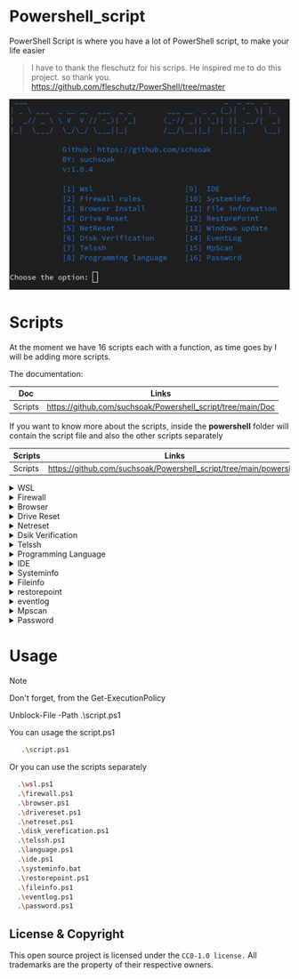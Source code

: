 # Powershell_script

PowerShell Script is where you have a lot of PowerShell script, to make your life easier

> I have to thank the fleschutz for his scrips. He inspired me to do this project. so thank you.
>  https://github.com/fleschutz/PowerShell/tree/master

<p align="center">
  <img src="https://github.com/suchsoak/Powershell_script/blob/main/Doc/images/powershell_script.png" alt="powershell.png">
</p>

# Scripts

At the moment we have 16 scripts each with a function, as time goes by I will be adding more scripts. 

The documentation:

| Doc |  Links |
| ------ | ------ |
|  Scripts | https://github.com/suchsoak/Powershell_script/tree/main/Doc    

If you want to know more about the scripts, inside the **powershell** folder will contain the script file and also the other scripts separately

| Scripts |  Links |
| ------ | ------ |
|  Scripts | https://github.com/suchsoak/Powershell_script/tree/main/powershell    

<details>
 
<summary>WSL</summary>

# WSL

This script will install wsl 2 on windows plus ubuntu, debian and etc...

```sh
         ___            _          _  _ 
        |_ _| _ _   ___| |_  __ _ | || |
         | | | ' \ (_-/|  _|/ _` || || |
        |___||_||_|/__/ \__|\__/_||_||_|
       
    [*] 1. Ubuntu                [*] 2. Debian
    [*] 3. Kali Linux            [*] 4. Arch Linux
    [*] 5. Opensuse              [*] 6. Oracle 
    [*] 7. Everything            [*] 8. No install
```

The documentation:

| Doc |  Links |
| ------ | ------ |
|  WSL | https://github.com/suchsoak/Powershell_script/blob/main/Doc/wsl.md  

</details>

<details>
 
<summary>Firewall</summary>

# Firewall

The firewall will place rules in your windows firewall

```sh
 ___  ___                           _  _ 
| __||_ _| _ _  ___  _ __ __  __ _ | || |
| _|  | | | '_|/ -_) \ V  V // _` || || |
|_|  |___||_|  \___|  \_/\_/ \__/_||_||_|

    Github: https://github.com/schsoak
    BY: ~#M?x
```

The documentation:

| Doc |  Links |
| ------ | ------ |
|  FIrewall | https://github.com/suchsoak/Powershell_script/blob/main/Doc/Firewall.md 

</details>

<details>
 
<summary>Browser</summary>

# Browser

```sh
___                                  
| _ ) _ _  ___  _ __ __  ___ ___  _ _ 
| _ \| '_|/ _ \ \ V  V /(_-// -_)| '_|
|___/|_|  \___/  \_/\_/ /__/\___||_|  
Github: https://github.com/schsoak
BY: ~#M?x
```

This script will install browsers like firefox, brave and chrome on your windows

```sh
    ___            _          _  _ 
   |_ _| _ _   ___| |_  __ _ | || |
    | | | ' \ (_-/|  _|/ _` || || |
   |___||_||_|/__/ \__|\__/_||_||_|  

    [*] 1. Brave   [*] 2. Firefox   [*] 5. All
    [*] 3. Chrome  [*] 4. Opera GX

```
The documentation:

| Doc |  Links |
| ------ | ------ |
|  Browser | https://github.com/suchsoak/Powershell_script/blob/main/Doc/Browser.md 

</details>

<details>
 
<summary>Drive Reset</summary>

# Drive Reset

```sh
 ___        _                      ___                _   
|   \  _ _ (_)__ __ ___  ___      | _ \ ___  ___ ___ | |_ 
| |) || '_|| |\ V // -_)(_-/      |   // -_)(_-// -_)|  _|
|___/ |_|  |_| \_/ \___|/__/      |_|_\\___|/__/\___| \__|
Github: https://github.com/schsoak
BY: ~#M?x

```

The drive reset will reset the computer's drives and also do a scan with the dism

The documentation:

| Doc |  Links |
| ------ | ------ |
|  Drive Reset | https://github.com/suchsoak/Powershell_script/blob/main/Doc/drivereset.md

</details>


<details>
 
<summary>Netreset</summary>

# Netreset

```sh
 _  _       _                       _   
| \| | ___ | |_  _ _  ___  ___ ___ | |_ 
| .  |/ -_)|  _|| '_|/ -_)(_-// -_)|  _|
|_|\_|\___| \__||_|  \___|/__/\___| \__|

Github: https://github.com/schsoak
BY: ~#M?x   

```

The script will reset TCP ports and other system network settings

The Documentation

| Doc |  Links |
| ------ | ------ |
|  Netreset |   https://github.com/suchsoak/Powershell_script/blob/main/Doc/netreset.md


</details>

<details>
 
<summary>Dsik Verification</summary>

# Disk Verification

Disk verification will scan for corrupted files such as the **sfc /scannow** command

```sh
___   _      _                         _   __  _            _    _            
|   \ (_) ___| |__      __ __ ___  _ _ (_) / _|(_) __  __ _ | |_ (_) ___  _ _  
| |) || |(_-/| / /      \ V // -_)| '_|| ||  _|| |/ _|/ _` ||  _|| |/ _ \| ' \ 
|___/ |_|/__/|_\_\       \_/ \___||_|  |_||_|  |_|\__|\__/_| \__||_|\___/|_||_|
Github: https://github.com/schsoak
BY: ~#M?x   

```

The Documentation

| Doc |  Links |
| ------ | ------ |
|  Disk Verification | https://github.com/suchsoak/Powershell_script/blob/main/Doc/disk%20verification.md   


</details>

<details>
 
<summary>Telssh</summary>

# Telssh

```sh
   |          |              |     
    __|   _ \  |   __|   __|  __ \  
    |     __/  | \__ \ \__ \  | | | 
   \__| \___| _| ____/ ____/ _| |_|                                        
    Github: https://github.com/schsoak
    BY: ~#M?x     
```

The script verifies that OpenSSH and Telnet are installed on the Windows system and performs the installation if necessary.

The Documentation

| Doc |  Links |
| ------ | ------ |
|  Telssh | https://github.com/suchsoak/Powershell_script/blob/main/Doc/Telssh.md

</details>

<details>
 
<summary>Programming Language</summary>

```sh

         _              __ _              __ _      
        | | __ _  _ _  / _` | _  _  __ _ / _` | ___ 
        | |/ _` || ' \ \__. || || |/ _` |\__. |/ -_)
        |_|\__/_||_||_||___/  \_._|\__/_||___/ \___|
        Github: https://github.com/schsoak
        Buy ME A Coffe: 
        BY: ~#M?x  

        [1] Python    [5] Swift
        [2] Ruby      [6] GO
        [3] GCC (C)   [7] Kotlin
        [4] Nodejs    [8] ALL

```

This scrips will install the programming languages of your choice such as python, ruby and etc..


The Documentation

| Doc |  Links |
| ------ | ------ |
| language | https://github.com/suchsoak/Powershell_script/blob/main/Doc/language.md

</details>

<details>
 
<summary>IDE</summary>

```sh

    ___  ___   ___ 
    |_ _||   \ | __|
     | | | |) || _| 
    |___||___/ |___|
    Buy ME A Coffe: https://www.buymeacoffee.com/m100047r
    Github: https://github.com/schsoak
    BY: ~#M?x

    [1] Visual Code Studio          [4] Atom                 [7] Notepadd++
    [2] PyCharm Community Edition   [5] Android Studio       [8] Rubymine
    [3] Sublime Text                [6] Arduino IDE          [9] ALL

```
This script will install the ide of your choice or all ides

| Doc |  Links |
| ------ | ------ |
| IDE | https://github.com/suchsoak/Powershell_script/blob/main/Doc/ide.md

</details>


<details>
 
<summary>Systeminfo</summary>

```sh
o=====ooooooo=ooooooooooo==
===========+===============
=====....................+o
===o: :=:..+===========. +o
====..=o+.  ~+oo====oo+ ~==
===: ~oo==+.  ~+====oo~ +o=
===. =oo=o=+.  .====o+ .===
=o+ ~oo=+:.  .:=oo===: :===
oo. +=:.  .:~~:~~+oo=..====
o+ .=+..~+==.....:==: :o===
o+....................=o===
oo=============+====+=o====
o==o=ooooooo====oooo=======
       
Github:github.com/suchsoak
BY: suchsok
```
This script gives information about the system, such as video card, processor, wifi and so on.

| Doc |  Links |
| ------ | ------ |
| Systeminfo | https://github.com/suchsoak/Powershell_script/blob/main/Doc/systeminfo.md

</details>

<details>
 
<summary>Fileinfo</summary>

```sh
+------------------------------+
|=========+~........~+=========|
|=======+..~:++==++:~..+=======|
|======~ ~+==========+~ ~======|
|=====+ ~==============~ +=====|
|=====~ :o=============: ~o====|
|====+. ~++++++++++++++~ .+====|
|==+..~~~~~~~~~~~~~~~~~~~~..+==|
|==+ ~====================~ +==|
|==+ ~=======+~.~~+=======~ +==|
|==+ ~======: .++. +======~ +==|
|==+ ~======+..:~..+======~ +==|
|==+ ~========+  :========~ +==|
|==+ .=========~~=========~ +==|
|===~ ~+=======++======++~ ~===|
|====:~..................~+====|
+------------------------------+
Github:github.com/suchsoak
BY: suchsok
```

This script returns information about a particular file

| Doc |  Links |
| ------ | ------ |
| Fileinfo | https://github.com/suchsoak/Powershell_script/blob/main/Doc/fileinfo.md

</details>

<details>
 
<summary>restorepoint</summary>

```sh
    ___           _                   ___       _        _   
    | _ \ ___  ___| |_  ___  _ _  ___ | _ \ ___ (_) _ _  | |_ 
    |   // -_)(_-/|  _|/ _ \| '_|/ -_)|  _// _ \| || ' \ |  _|
    |_|_\\___|/__/ \__|\___/|_|  \___||_|  \___/|_||_||_| \__|
    Github:github.com/suchsoak
    BY: suchsok

```
This script will make a restore point on the system

| Doc |  Links |
| ------ | ------ |
| Restorepoint | https://github.com/suchsoak/Powershell_script/blob/main/Doc/restorepoint.md

</details>

<details>
 
<summary>eventlog</summary>

```sh
 ___                   _    _          __ _ 
| __|__ __ ___  _ _  | |_ | |    ___ / _` |
| _| \ V // -_)| ' \ |  _|| |__ / _ \\__. |
|___| \_/ \___||_||_| \__||____|\___/|___/ 
Github:github.com/suchsoak
BY: suchsok

[1] 10    [5] 50    [9]  90
[2] 20    [6] 60    [10] 100
[3] 30    [7] 70    [11] 1000
[4] 40    [8] 80    [12] 10000

```

The provided script is a PowerShell script that displays a log and allows the user to choose the number of recent events they want to retrieve from the System event log. 

| Doc |  Links |
| ------ | ------ |
| Eventlog | https://github.com/suchsoak/Powershell_script/blob/main/Doc/eventlog.md

</details>

<details>

<summary>Mpscan</summary>

```sh
    __  __  _ __  ___                 
    |  \/  || '_ \/ __| __  __ _  _ _  
    | |\/| || .__/\__ \/ _|/ _` || ' \ 
    |_|  |_||_|   |___/\__|\__/_||_||_|
    Github:github.com/suchsoak
    BY: suchsok
```

The script in question is written in PowerShell and aims to perform checks and executions related to computer security using Windows Defender.

| Doc | Link |
|-------|------|
|mpscan| https://github.com/suchsoak/Powershell_script/blob/main/Doc/mpscan.md?plain=1
  
</details>

<details>

<summary>Password</summary>

```sh
 _ __                                      _ 
| '_ \ __ _  ___ ___ _ __ __  ___  _ _  __| |
| .__// _` |(_-/(_-/ \ V  V // _ \| '_|/ _` |
|_|   \__/_|/__//__/  \_/\_/ \___/|_|  \__/_|
Github:github.com/suchsoak
BY: suchsok
```

The logic of this script is to prompt the user to enter a password and a file path, and then securely save the password to a file using PowerShell commands.

|scrip| link |
|-----|------|
|password| https://github.com/suchsoak/Powershell_script/blob/main/Doc/password.md 
  
</details>

# Usage

>[!NOTE]
>Don't forget, from the Get-ExecutionPolicy
>
>Unblock-File -Path .\script.ps1

You can usage the script.ps1

```sh
   .\script.ps1
```

Or you can use the scripts separately

```sh
  .\wsl.ps1
  .\firewall.ps1
  .\browser.ps1
  .\drivereset.ps1
  .\netreset.ps1
  .\disk_verefication.ps1
  .\telssh.ps1
  .\language.ps1
  .\ide.ps1
  .\systeminfo.bat
  .\restorepoint.ps1
  .\fileinfo.ps1
  .\eventlog.ps1
  .\password.ps1
```

 License & Copyright
-----------------------
This open source project is licensed under the `CC0-1.0 license.` All trademarks are the property of their respective owners.
